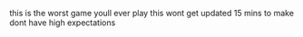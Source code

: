 this is the worst game youll ever play
this wont get updated
15 mins to make
dont have high expectations 

